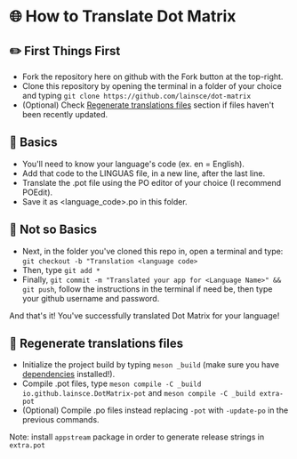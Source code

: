 # 🌐 How to Translate Dot Matrix

## ✏️ First Things First

* Fork the repository here on github with the Fork button at the top-right.
* Clone this repository by opening the terminal in a folder of your choice and typing ```git clone https://github.com/lainsce/dot-matrix```
* (Optional) Check [Regenerate translations files](https://github.com/lainsce/dot-matrix/tree/main/po#-regenerate-translations-files) section if files haven't been recently updated.

## 📃 Basics

* You'll need to know your language's code (ex. en = English).
* Add that code to the LINGUAS file, in a new line, after the last line.
* Translate the .pot file using the PO editor of your choice (I recommend POEdit).
* Save it as <language_code>.po in this folder.

## 📝 Not so Basics

* Next, in the folder you've cloned this repo in, open a terminal and type: ```git checkout -b "Translation <language code>```
* Then, type ```git add *```
* Finally, ```git commit -m "Translated your app for <Language Name>" && git push```, follow the instructions in the terminal if need be, then type your github username and password.

And that's it! You've successfully translated Dot Matrix for your language!

## 🔁 Regenerate translations files
* Initialize the project build by typing `meson _build` (make sure you have [dependencies](https://github.com/lainsce/dot-matrix#%EF%B8%8F-dependencies) installed!).
* Compile .pot files, type `meson compile -C _build io.github.lainsce.DotMatrix-pot` and `meson compile -C _build extra-pot`
* (Optional) Compile .po files instead replacing `-pot` with `-update-po` in the previous commands.

Note: install `appstream` package in order to generate release strings in `extra.pot`
